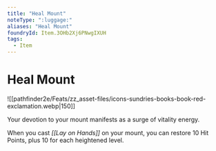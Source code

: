 ```yaml
---
title: "Heal Mount"
noteType: ":luggage:"
aliases: "Heal Mount"
foundryId: Item.3OHb2Xj6PNwgIXUH
tags:
  - Item
---
```


# Heal Mount
![[pathfinder2e/Feats/zz_asset-files/icons-sundries-books-book-red-exclamation.webp|150]]

Your devotion to your mount manifests as a surge of vitality energy.

When you cast _[[Lay on Hands]]_ on your mount, you can restore 10 Hit Points, plus 10 for each heightened level.
